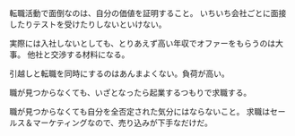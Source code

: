 転職活動で面倒なのは、自分の価値を証明すること。
いちいち会社ごとに面接したりテストを受けたりしないといけない。

実際には入社しないとしても、とりあえず高い年収でオファーをもらうのは大事。
他社と交渉する材料になる。

引越しと転職を同時にするのはあんまよくない。負荷が高い。

職が見つからなくても、いざとなったら起業するつもりで求職する。

職が見つからなくても自分を全否定された気分にはならないこと。
求職はセールス＆マーケティングなので、売り込みが下手なだけだ。
